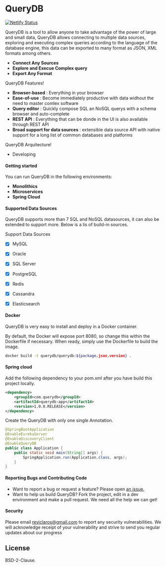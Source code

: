# QueryDB

[![Netlify Status](https://api.netlify.com/api/v1/badges/5165e705-198a-4979-8df3-3ee708118a7f/deploy-status)](https://app.netlify.com/sites/querydb/deploys)

QueryDB is a tool to allow anyone to take advantage of the power of large and small data, QueryDB allows connecting to multiple data sources, exploring and executing complex queries according to the language of the database engine, this data can be exported to many format as JSON, XML formats among others.

  - **Connect Any Sources**
  - **Explore and Execue Complex query**
  - **Export Any Format**

 QueryDB Features!

  - **Browser-based** : Everything in your browser
  - **Ease-of-use** : Become immediately productive with data widhout the need to master comlex software
  - **Query editor** : Quickly compose SQL an NoSQL querys with a schema browser and auto-complete
  - **REST API** : Everything that can be donde in the UI is also available through REST API
  - **Broad support for data sources** : extensible data source API with native support for a long list of common databases and platforms

 QueryDB Arquitecture!
  - Developing
  
#### Getting started

You can run QueryDB in the following environments:

* **Monolithics**
* **Microservices**
* **Spring Cloud**

#### Supported Data Sources

QueryDB supports more than 7 SQL and NoSQL datasources, it can also be extended to support more. Below is a lis of build-in sources.

Support Data Sources
- [x] MySQL
- [x] Oracle
- [x] SQL Server
- [x] PostgreSQL
- [x] Redis
- [x] Cassandra
- [x] Elasticsearch


#### Docker
QueryDB is very easy to install and deploy in a Docker container.

By default, the Docker will expose port 8080, so change this within the Dockerfile if necessary. When ready, simply use the Dockerfile to build the image.

```sh
docker build -t querydb/querydb:${package.json.version} .
```
#### Spring cloud
Add the following dependency to your pom.xml after you have build this project locally.
```xml
<dependency>
	<groupId>com.querydb</groupId>
	<artifactId>querydb-app</artifactId>
	<version>1.0.0.RELEASE</version>
</dependency>
```

Create the QueryDB with only one single Annotation.
```java
@SpringBootApplication
@EnableEurekaServer
@EnableDiscoveryClient
@EnableQueryDB
public class Application {
	public static void main(String[] args) {
		SpringApplication.run(Application.class, args);
	}
}
```
#### Reporting Bugs and Contributing Code
- Want to report a bug or request a feature? Please open [an issue.](https://github.com/getquerydb/querydb/issues/new)
- Want to help us build QueryDB? Fork the project, edit in a dev environment and make a pull request. We need all the help we can get!


#### Security

Please email reyiclaros@gmail.com to report any security vulnerabilities. We will acknowledge receipt of your vulnerability and strive to send you regular updates about our progress

License
----

BSD-2-Clause.

